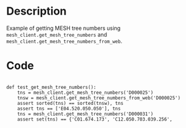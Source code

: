 # Description
Example of getting MESH tree numbers using `mesh_client.get_mesh_tree_numbers` and `mesh_client.get_mesh_tree_numbers_from_web`.

# Code
```

def test_get_mesh_tree_numbers():
    tns = mesh_client.get_mesh_tree_numbers('D000025')
    tnsw = mesh_client.get_mesh_tree_numbers_from_web('D000025')
    assert sorted(tns) == sorted(tnsw), tns
    assert tns == ['E04.520.050.050'], tns
    tns = mesh_client.get_mesh_tree_numbers('D000031')
    assert set(tns) == {'C01.674.173', 'C12.050.703.039.256',

```
